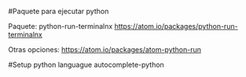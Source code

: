 #Paquete para ejecutar python

Paquete: python-run-terminalnx
https://atom.io/packages/python-run-terminalnx

Otras opciones:
https://atom.io/packages/atom-python-run


#Setup python languague
autocomplete-python
